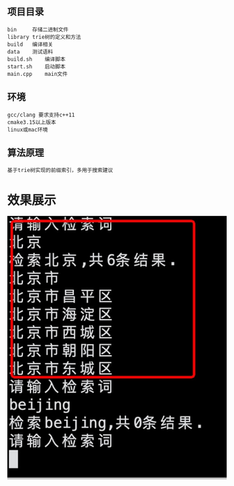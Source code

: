 ## 项目目录
	bin		存储二进制文件
	library	trie树的定义和方法
	build	编译相关
	data	测试语料
	build.sh	编译脚本
	start.sh	启动脚本
	main.cpp	main文件

## 环境
	gcc/clang 要求支持c++11
	cmake3.15以上版本	
	linux或mac环境
	
## 算法原理
	基于trie树实现的前缀索引，多用于搜索建议

# 效果展示
![效果](./a.png)
